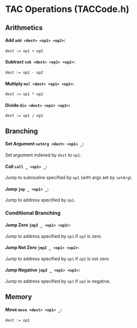 # TAC Operations (TACCode.h)

## Arithmetics

#### Add `add <dest> <op1> <op2>`:
`dest := op1 + op2`

#### Subtract `sub <dest> <op1> <op2>`:
`dest := op1 - op2`

#### Multiply `mul <dest> <op1> <op2>`:
`dest := op1 * op2`

#### Divide `div <dest> <op1> <op2>`:
`dest := op1 / op2`

## Branching

#### Set Argument `setArg <dest> <op1> _`:
Set argument indexed by `dest` to `op1`.

#### Call `call _ <op1> _`:
Jump to subroutine specified by `op1` (with args set by `setArg`).

#### Jump `jmp _ <op1> _`:
Jump to address specified by `op1`.

### Conditional Branching

#### Jump Zero `jmpZ _ <op1> <op2>`:
Jump to address specified by `op1` if `op2` is zero.

#### Jump Not Zero `jmpZ _ <op1> <op2>`:
Jump to address specified by `op1` if `op2` is not zero.

#### Jump Negative `jmpZ _ <op1> <op2>`:
Jump to address specified by `op1` if `op2` is negative.

## Memory

#### Move `move <dest> <op1> _`:
`dest := op1`


